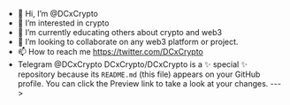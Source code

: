 - 👋 Hi, I’m @DCxCrypto
- 👀 I’m interested in crypto
- 🌱 I’m currently educating others about crypto and web3
- 💞️ I’m looking to collaborate on any web3 platform or project.
- 📫 How to reach me https://twitter.com/DCxCrypto
- Telegram @DCxCrypto
DCxCrypto/DCxCrypto is a ✨ special ✨ repository because its `README.md` (this file) appears on your GitHub profile.
You can click the Preview link to take a look at your changes.
--->
